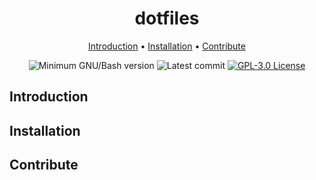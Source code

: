 <div align="center">

# dotfiles

[Introduction](#introduction) • [Installation](#installation) • [Contribute](#contribute)

![Minimum GNU/Bash version](https://img.shields.io/badge/GNU/Bash-5.1+-orange.svg?style=for-the-badge&logo=Bash&logoColor=white)
![Latest commit](https://img.shields.io/github/last-commit/lebidouilleur/dotfiles/master?style=for-the-badge)
[![GPL-3.0 License](https://img.shields.io/badge/LICENSE-GPL--v3-blue?logo=GNU&style=for-the-badge)](https://www.gnu.org/licenses/gpl-3.0.en.html)

</div>



## Introduction




## Installation




## Contribute



[dotfiles]: https://github.com/lebidouilleur/dotfiles
